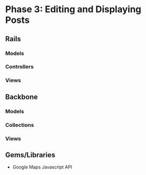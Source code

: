 # Phase 3: Editing and Displaying Posts

## Rails
### Models

### Controllers

### Views

## Backbone
### Models

### Collections

### Views

## Gems/Libraries
* Google Maps Javascript API
